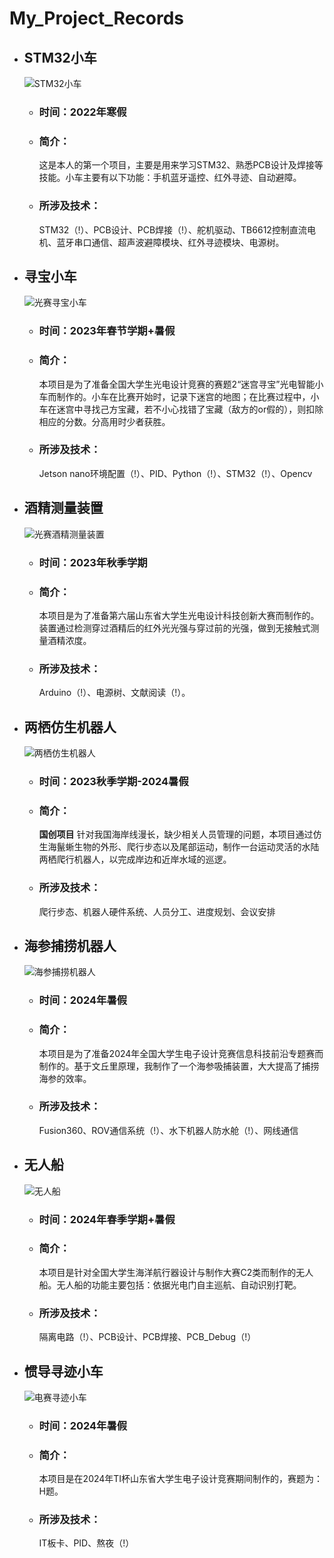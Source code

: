 # My_Project_Records

- ## STM32小车

  ![STM32小车](./pic/STM32小车.jpg)
  - ### 时间：2022年寒假
  - ### 简介：
      这是本人的第一个项目，主要是用来学习STM32、熟悉PCB设计及焊接等技能。小车主要有以下功能：手机蓝牙遥控、红外寻迹、自动避障。
  - ### 所涉及技术：
     STM32（!）、PCB设计、PCB焊接（!）、舵机驱动、TB6612控制直流电机、蓝牙串口通信、超声波避障模块、红外寻迹模块、电源树。
  
- ## 寻宝小车
  ![光赛寻宝小车](./pic/光赛寻宝小车.jpg)
  - ### 时间：2023年春节学期+暑假
  - ### 简介：
      本项目是为了准备全国大学生光电设计竞赛的赛题2“迷宫寻宝”光电智能小车而制作的。小车在比赛开始时，记录下迷宫的地图；在比赛过程中，小车在迷宫中寻找己方宝藏，若不小心找错了宝藏（敌方的or假的），则扣除相应的分数。分高用时少者获胜。
  - ### 所涉及技术：
     Jetson nano环境配置（!）、PID、Python（!）、STM32（!）、Opencv
    
- ## 酒精测量装置
  ![光赛酒精测量装置](./pic/光赛酒精测量装置.jpg)
  - ### 时间：2023年秋季学期
  - ### 简介：
      本项目是为了准备第六届山东省大学生光电设计科技创新大赛而制作的。装置通过检测穿过酒精后的红外光光强与穿过前的光强，做到无接触式测量酒精浓度。
  - ### 所涉及技术：
       Arduino（!）、电源树、文献阅读（!）。
- ## 两栖仿生机器人
  ![两栖仿生机器人](./pic/两栖仿生机器人.jpg)
  - ### 时间：2023秋季学期-2024暑假
  - ### 简介：
    **国创项目** 针对我国海岸线漫长，缺少相关人员管理的问题，本项目通过仿生海鬣蜥生物的外形、爬行步态以及尾部运动，制作一台运动灵活的水陆两栖爬行机器人，以完成岸边和近岸水域的巡逻。
  - ### 所涉及技术：
    爬行步态、机器人硬件系统、人员分工、进度规划、会议安排
- ## 海参捕捞机器人
  ![海参捕捞机器人](./pic/海参捕捞机器人.jpg)
  - ### 时间：2024年暑假
  - ### 简介：
    本项目是为了准备2024年全国大学生电子设计竞赛信息科技前沿专题赛而制作的。基于文丘里原理，我制作了一个海参吸捕装置，大大提高了捕捞海参的效率。
  - ### 所涉及技术：
    Fusion360、ROV通信系统（!）、水下机器人防水舱（!）、网线通信
- ## 无人船
   ![无人船](./pic/无人船.jpg)
  - ### 时间：2024年春季学期+暑假
  - ### 简介：
    本项目是针对全国大学生海洋航行器设计与制作大赛C2类而制作的无人船。无人船的功能主要包括：依据光电门自主巡航、自动识别打靶。
  - ### 所涉及技术：
    隔离电路（!）、PCB设计、PCB焊接、PCB_Debug（!）
- ## 惯导寻迹小车
  ![电赛寻迹小车](./pic/电赛寻迹小车.jpg)
  - ### 时间：2024年暑假
  - ### 简介：
    本项目是在2024年TI杯山东省大学生电子设计竞赛期间制作的，赛题为：H题。
  - ### 所涉及技术：
    IT板卡、PID、熬夜（!）



